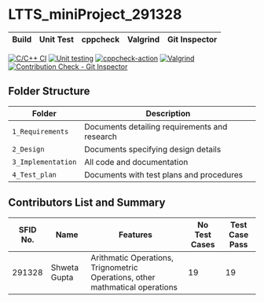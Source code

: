 # LTTS_miniProject_291328

|Build      |   Unit Test     |    cppcheck    |    Valgrind  |  Git Inspector|
|--------------|--------------|--------------|--------------|--------------|

[![C/C++ CI](https://github.com/ShwetaGuptaa/LTTS_miniProject_291328/actions/workflows/c-build.yml/badge.svg)](https://github.com/ShwetaGuptaa/LTTS_miniProject_291328/actions/workflows/c-build.yml)
[![Unit testing](https://github.com/ShwetaGuptaa/LTTS_miniProject_291328/actions/workflows/unit-test.yml/badge.svg)](https://github.com/ShwetaGuptaa/LTTS_miniProject_291328/actions/workflows/unit-test.yml)
[![cppcheck-action](https://github.com/ShwetaGuptaa/LTTS_miniProject_291328/actions/workflows/cppcheck.yml/badge.svg)](https://github.com/ShwetaGuptaa/LTTS_miniProject_291328/actions/workflows/cppcheck.yml)
[![Valgrind](https://github.com/ShwetaGuptaa/LTTS_miniProject_291328/actions/workflows/Valgrind.yml/badge.svg)](https://github.com/ShwetaGuptaa/LTTS_miniProject_291328/actions/workflows/Valgrind.yml)
[![Contribution Check - Git Inspector](https://github.com/ShwetaGuptaa/LTTS_miniProject_291328/actions/workflows/gitinspector.yml/badge.svg)](https://github.com/ShwetaGuptaa/LTTS_miniProject_291328/actions/workflows/gitinspector.yml)

## Folder Structure
Folder             | Description
-------------------| -----------------------------------------
`1_Requirements`   | Documents detailing requirements and research
`2_Design`         | Documents specifying design details
`3_Implementation` | All code and documentation
`4_Test_plan`      | Documents with test plans and procedures


## Contributors List and Summary

|SFID No. |  Name   |    Features    |No Test Cases|Test Case Pass|
-------|---------|----------------|-------------|--------------|
|291328 | Shweta Gupta | Arithmatic Operations, Trignometric Operations, other mathmatical operations   |19 |19  |  
